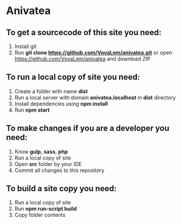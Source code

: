 # Anivatea

## To get a sourcecode of this site you need:
1. Install git
2. Run **git clone https://github.com/VovaLem/anivatea.git** or open https://github.com/VovaLem/anivatea and download ZIP

## To run a local copy of site you need:
1. Create a folder with name **dist**
2. Run a local server with domain **anivatea.localhost** in **dist** directory
3. Install dependencies using **npm install**
4. Run **npm start**

## To make changes if you are a developer you need:
1. Know **gulp**, **sass**, **php**
2. Run a local copy of site
3. Open **src** folder by your IDE
4. Commit all changes to this repository

## To build a site copy you need:
1. Run a local copy of site
2. Run **npm run-script build**
3. Copy folder contents

